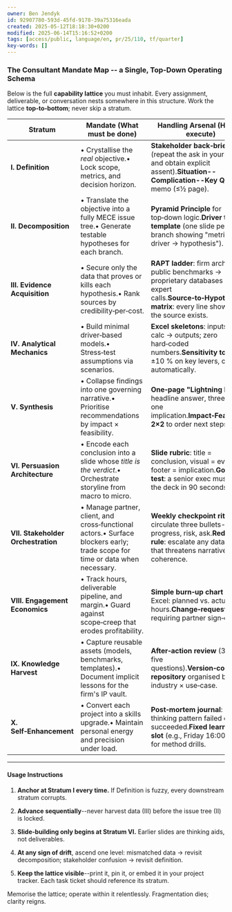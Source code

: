 ```yaml
---
owner: Ben Jendyk
id: 92907780-593d-45fd-9178-39a75316eada
created: 2025-05-12T18:18:30+0200
modified: 2025-06-14T15:16:52+0200
tags: [access/public, language/en, pr/25/110, tf/quarter]
key-words: []
---
```


### **The Consultant Mandate Map -- a Single, Top‑Down Operating Schema**

Below is the full **capability lattice** you must inhabit. Every assignment, deliverable, or conversation nests somewhere in this structure. Work the lattice **top‑to‑bottom**; never skip a stratum.

| **Stratum** | **Mandate (What must be done)** | **Handling Arsenal (How to execute)** | 
| ---- | ---- | ----  |
| **I. Definition** | • Crystallise the _real_ objective.• Lock scope, metrics, and decision horizon. | **Stakeholder back‑brief** (repeat the ask in your words and obtain explicit assent).**Situation--Complication--Key Question** memo (≤½ page). | 
| **II. Decomposition** | • Translate the objective into a fully MECE issue tree.• Generate testable hypotheses for each branch. | **Pyramid Principle** for top‑down logic.**Driver tree template** (one slide per branch showing "metric → driver → hypothesis"). | 
| **III. Evidence Acquisition** | • Secure only the data that proves or kills each hypothesis.• Rank sources by credibility‑per‑cost. | **RAPT ladder**: firm archives → public benchmarks → proprietary databases → expert calls.**Source‑to‑Hypothesis matrix**: every line shows why the source exists. | 
| **IV. Analytical Mechanics** | • Build minimal driver‑based models.• Stress‑test assumptions via scenarios. | **Excel skeletons**: inputs → calc → outputs; zero hard‑coded numbers.**Sensitivity toggles**: ±10 % on key levers, charted automatically. | 
| **V. Synthesis** | • Collapse findings into one governing narrative.• Prioritise recommendations by impact × feasibility. | **One‑page "Lightning Brief"**: headline answer, three proofs, one implication.**Impact‑Feasibility 2×2** to order next steps. | 
| **VI. Persuasion Architecture** | • Encode each conclusion into a slide whose _title is the verdict_.• Orchestrate storyline from macro to micro. | **Slide rubric**: title = conclusion, visual = evidence, footer = implication.**Goldfish test**: a senior exec must grasp the deck in 90 seconds. | 
| **VII. Stakeholder Orchestration** | • Manage partner, client, and cross‑functional actors.• Surface blockers early; trade scope for time or data when necessary. | **Weekly checkpoint ritual**: circulate three bullets--progress, risk, ask.**Red‑flag rule**: escalate any data hole that threatens narrative coherence. | 
| **VIII. Engagement Economics** | • Track hours, deliverable pipeline, and margin.• Guard against scope‑creep that erodes profitability. | **Simple burn‑up chart** in Excel: planned vs. actual hours.**Change‑request log** requiring partner sign‑off. | 
| **IX. Knowledge Harvest** | • Capture reusable assets (models, benchmarks, templates).• Document implicit lessons for the firm's IP vault. | **After‑action review** (30 min, five questions).**Version‑controlled repository** organised by industry × use‑case. | 
| **X. Self‑Enhancement** | • Convert each project into a skills upgrade.• Maintain personal energy and precision under load. | **Post‑mortem journal**: what thinking pattern failed or succeeded.**Fixed learning slot** (e.g., Friday 16:00‑17:00) for method drills. | 
* * *

#### **Usage Instructions**

1. **Anchor at Stratum I every time.** If Definition is fuzzy, every downstream stratum corrupts.

2. **Advance sequentially**--never harvest data (III) before the issue tree (II) is locked.

3. **Slide‑building only begins at Stratum VI.** Earlier slides are thinking aids, not deliverables.

4. **At any sign of drift**, ascend one level: mismatched data → revisit decomposition; stakeholder confusion → revisit definition.

5. **Keep the lattice visible**--print it, pin it, or embed it in your project tracker. Each task ticket should reference its stratum.

Memorise the lattice; operate within it relentlessly. Fragmentation dies; clarity reigns.